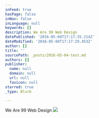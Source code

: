 ```yaml
---
inFeed: true
hasPage: false
inNav: false
inLanguage: null
keywords: []
description: We Are 99 Web Design
datePublished: '2016-05-04T17:17:35.214Z'
dateModified: '2016-05-04T17:17:29.453Z'
author: []
title: ''
sourcePath: _posts/2016-05-04-test.md
authors: []
publisher:
  name: null
  domain: null
  url: null
  favicon: null
starred: true
_type: Blurb

---
```

We Are 99 Web Design
![](https://the-grid-user-content.s3-us-west-2.amazonaws.com/2e647bab-69d0-4612-a463-61f8e2087d57.jpg)